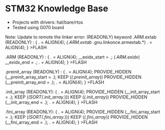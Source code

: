 # STM32 Knowledge Base
- Projects with drivers: hal/bare/rtos
- Tested using G070 board

Note:
Update to remote the linker error: (READONLY) keyword
.ARM.extab (READONLY) : {
. = ALIGN(4);
*(.ARM.extab* .gnu.linkonce.armextab.*)
. = ALIGN(4);
} >FLASH

 .ARM (READONLY) : {
. = ALIGN(4);
__exidx_start = .;
*(.ARM.exidx*)
__exidx_end = .;
. = ALIGN(4);
} >FLASH

 .preinit_array (READONLY) :
{
. = ALIGN(4);
PROVIDE_HIDDEN (__preinit_array_start = .);
KEEP (*(.preinit_array*))
PROVIDE_HIDDEN (__preinit_array_end = .);
. = ALIGN(4);
} >FLASH

 .init_array (READONLY):
{
. = ALIGN(4);
PROVIDE_HIDDEN (__init_array_start = .);
KEEP (*(SORT(.init_array.*)))
KEEP (*(.init_array*))
PROVIDE_HIDDEN (__init_array_end = .);
. = ALIGN(4);
} >FLASH

 .fini_array (READONLY):
{
. = ALIGN(4);
PROVIDE_HIDDEN (__fini_array_start = .);
KEEP (*(SORT(.fini_array.*)))
KEEP (*(.fini_array*))
PROVIDE_HIDDEN (__fini_array_end = .);
. = ALIGN(4);
} >FLASH